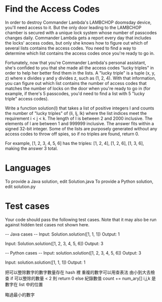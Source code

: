 Find the Access Codes
=====================

In order to destroy Commander Lambda's LAMBCHOP doomsday device, you'll need access to it. But the only door leading to the LAMBCHOP chamber is secured with a unique lock system whose number of passcodes changes daily. Commander Lambda gets a report every day that includes the locks' access codes, but only she knows how to figure out which of several lists contains the access codes. You need to find a way to determine which list contains the access codes once you're ready to go in.

Fortunately, now that you're Commander Lambda's personal assistant, she's confided to you that she made all the access codes "lucky triples" in order to help her better find them in the lists. A "lucky triple" is a tuple (x, y, z) where x divides y and y divides z, such as (1, 2, 4). With that information, you can figure out which list contains the number of access codes that matches the number of locks on the door when you're ready to go in (for example, if there's 5 passcodes, you'd need to find a list with 5 "lucky triple" access codes).

Write a function solution(l) that takes a list of positive integers l and counts the number of "lucky triples" of (li, lj, lk) where the list indices meet the requirement i < j < k.  The length of l is between 2 and 2000 inclusive.  The elements of l are between 1 and 999999 inclusive.  The answer fits within a signed 32-bit integer. Some of the lists are purposely generated without any access codes to throw off spies, so if no triples are found, return 0.

For example, [1, 2, 3, 4, 5, 6] has the triples: [1, 2, 4], [1, 2, 6], [1, 3, 6], making the answer 3 total.

Languages
=========

To provide a Java solution, edit Solution.java
To provide a Python solution, edit solution.py

Test cases
==========
Your code should pass the following test cases.
Note that it may also be run against hidden test cases not shown here.

-- Java cases --
Input:
Solution.solution([1, 1, 1])
Output:
    1

Input:
Solution.solution([1, 2, 3, 4, 5, 6])
Output:
    3

-- Python cases --
Input:
solution.solution([1, 2, 3, 4, 5, 6])
Output:
    3

Input:
solution.solution([1, 1, 1])
Output:
    1

把可以整除數字的數字數量存在 hash 裡
重複的數字可以用查表法
由小到大去檢查
if 可以整除的數量 < 2 則 return 0
else 紀錄數值 count += num_ary[]
i,j,k 是數字在 list 中的位置

略過最小的數字

